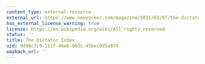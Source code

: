 ```yaml
---
content_type: external-resource
external_url: https://www.newyorker.com/magazine/2011/03/07/the-dictator-index
has_external_license_warning: true
license: https://en.wikipedia.org/wiki/All_rights_reserved
status: ''
title: The Dictator Index
uid: 9d99c7c9-111f-46eb-863c-45bec0d5a974
wayback_url: ''
---
```

